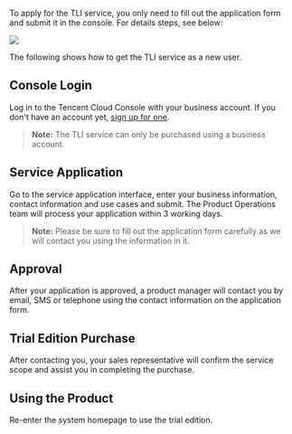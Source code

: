 To apply for the TLI service, you only need to fill out the application form and submit it in the console. For details steps, see below:

![](https://main.qcloudimg.com/raw/93944f857731a991cae134abccebae3e.png)


The following shows how to get the TLI service as a new user.

## Console Login

Log in to the Tencent Cloud Console with your business account. If you don't have an account yet, [sign up for one](/document/product/378/9603).

> **Note:**
> The TLI service can only be purchased using a business account.

## Service Application

Go to the service application interface, enter your business information, contact information and use cases and submit. The Product Operations team will process your application within 3 working days.

> **Note:**
> Please be sure to fill out the application form carefully as we will contact you using the information in it.

## Approval

After your application is approved, a product manager will contact you by email, SMS or telephone using the contact information on the application form.

## Trial Edition Purchase

After contacting you, your sales representative will confirm the service scope and assist you in completing the purchase.

## Using the Product

Re-enter the system homepage to use the trial edition.
